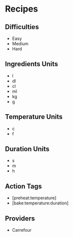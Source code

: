 # Recipes

## Difficulties
- Easy
- Medium
- Hard

## Ingredients Units
- l
- dl
- cl
- ml
- kg
- g

## Temperature Units
- c
- f

## Duration Units
- s
- m
- h

## Action Tags
- [preheat:temperature]
- [bake:temperature:duration]

## Providers
- Carrefour
